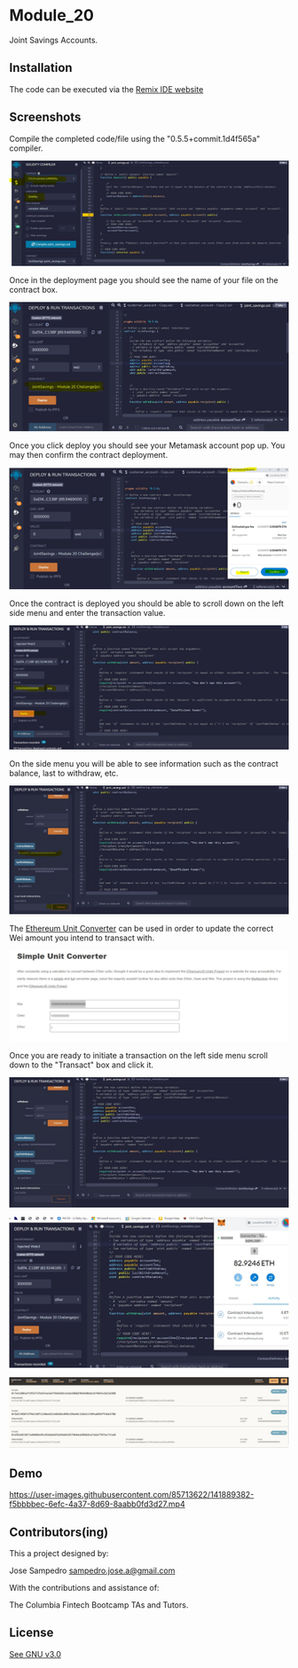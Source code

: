 # Module_20

 Joint Savings Accounts.


## Installation

The code can be executed via the [Remix IDE website ](https://remix.ethereum.org/#optimize=false&runs=200&evmVersion=null&version=soljson-v0.8.7+commit.e28d00a7.js)


## Screenshots

Compile the completed code/file using the "0.5.5+commit.1d4f565a" compiler. 

![FrontEnd](/images/Compile.JPG)

Once in the deployment page you should see the name of your file on the contract box. 

![FrontEnd](/images/contract_name_deploy.JPG)

Once you click deploy you should see your Metamask account pop up. You may then confirm the contract deployment. 

![Transactions_detail](/images/deploy_metamask_Ganacheacc.JPG)

Once the contract is deployed you should be able to scroll down on the left side menu and enter the transaction value. 

![Transactions_detail](/images/TRANS1A.JPG)

On the side menu you will be able to see information such as the contract balance, last to withdraw, etc. 

![Transactions_detail](/images/TRANS1B.JPG)

The [Ethereum Unit Converter]( https://eth-converter.com/) can be used in order to update the correct Wei amount you intend to transact with. 

![Transactions_detail](/images/TRANS1C.JPG)

Once you are ready to initiate a transaction on the left side menu scroll down to the "Transact" box and click it. 

![Transactions_detail](/images/TRANS2B.JPG)


![Transactions_detail](/images/TRANS3A.JPG)

![Transactions_detail](/images/Ganache_TX.JPG)

## Demo





https://user-images.githubusercontent.com/85713622/141889382-f5bbbbec-6efc-4a37-8d69-8aabb0fd3d27.mp4





## Contributors(ing)
This a project designed by:

Jose Sampedro
sampedro.jose.a@gmail.com

With the contributions and assistance of:

The Columbia Fintech Bootcamp TAs and Tutors.

## License

[See GNU v3.0](https://github.com/IJASI/Challenge-3/blob/491335d4123fae396530363cb79be7070e049796/LICENSE)





